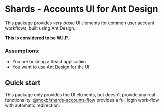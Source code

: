 # Shards - Accounts UI for Ant Design

This package provides _very basic_ UI elements for common user account workflows, built using Ant Design.

**This is considered to be W.I.P.**

### Assumptions:

- You are building a React application
- You want to use Ant Design for the UI

## Quick start

This package only provides the UI elements, but doesn't provide any real functionality.
[@moxb/shards-accounts-flow](https://www.npmjs.com/package/@moxb/shards-accounts-flow) provides
a full login work-flow with automatic redirection.
